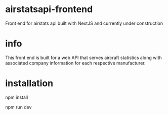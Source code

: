 # airstatsapi-frontend
Front end for airstats api built with NextJS and currently under construction

# info
This front end is built for a web API that serves aircraft statistics along with associated company information for each respective manufacturer.

# installation

npm install

npm run dev
